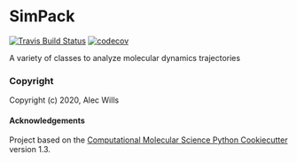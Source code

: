 SimPack
==============================
[//]: # (Badges)
[![Travis Build Status](https://travis-ci.com/REPLACE_WITH_OWNER_ACCOUNT/SimPack.svg?branch=master)](https://travis-ci.com/REPLACE_WITH_OWNER_ACCOUNT/SimPack)
[![codecov](https://codecov.io/gh/REPLACE_WITH_OWNER_ACCOUNT/SimPack/branch/master/graph/badge.svg)](https://codecov.io/gh/REPLACE_WITH_OWNER_ACCOUNT/SimPack/branch/master)


A variety of classes to analyze molecular dynamics trajectories

### Copyright

Copyright (c) 2020, Alec Wills


#### Acknowledgements
 
Project based on the 
[Computational Molecular Science Python Cookiecutter](https://github.com/molssi/cookiecutter-cms) version 1.3.
